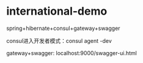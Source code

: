 # international-demo

spring+hibernate+consul+gateway+swagger

consul进入开发者模式：consul agent -dev

gateway+swagger: localhost:9000/swagger-ui.html
